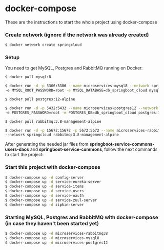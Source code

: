 # docker-compose

These are the instructions to start the whole project using docker-compose

### Create network (ignore if the network was already created)

```bash
$ docker network create springcloud
```

### Setup

You need to get MySQL, Postgres and RabbitMQ running on Docker:

```bash
$ docker pull mysql:8

$ docker run -d -p 3306:3306 --name microservices-mysql8 --network springcloud \
-e MYSQL_ROOT_PASSWORD=root -e MYSQL_DATABASE=db_springboot_cloud mysql:8

$ docker pull postgres:12-alpine

$ docker run -d -p 5432:5432 --name microservices-postgres12 --network springcloud \
-e POSTGRES_PASSWORD=root -e POSTGRES_DB=db_springboot_cloud postgres:12-alpine

$ docker pull rabbitmq:3.8-management-alpine

$ docker run -d -p 15672:15672 -p 5672:5672 --name microservices-rabbitmq38 \
--network springcloud rabbitmq:3.8-management-alpine
```

After generating the needed jar files from **springboot-service-commons-users-daos** and **springboot-service-commons**, follow the next commands to start the project:

### Start this project with docker-compose

```bash
$ docker-compose up -d config-server
$ docker-compose up -d service-eureka-server
$ docker-compose up -d service-items
$ docker-compose up -d service-users
$ docker-compose up -d service-oauth
$ docker-compose up -d service-zuul-server
$ docker-compose up -d zipkin-server
```

### Starting MySQL, Postgres and RabbitMQ with docker-compose (in case they haven't been started yet)

```bash
$ docker-compose up -d microservices-rabbitmq38
$ docker-compose up -d microservices-mysql8
$ docker-compose up -d microservices-postgres12
```